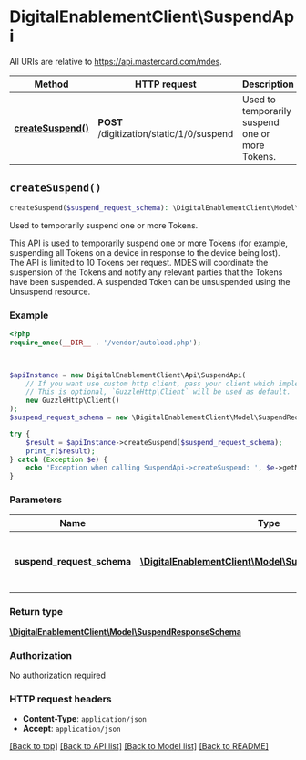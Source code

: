 # DigitalEnablementClient\SuspendApi

All URIs are relative to https://api.mastercard.com/mdes.

Method | HTTP request | Description
------------- | ------------- | -------------
[**createSuspend()**](SuspendApi.md#createSuspend) | **POST** /digitization/static/1/0/suspend | Used to temporarily suspend one or more Tokens.


## `createSuspend()`

```php
createSuspend($suspend_request_schema): \DigitalEnablementClient\Model\SuspendResponseSchema
```

Used to temporarily suspend one or more Tokens.

This API is used to temporarily suspend one or more Tokens (for example, suspending all Tokens on a device in response to the device being lost).  The API is limited to 10 Tokens per request. MDES will coordinate the suspension of the Tokens and notify any relevant parties that the Tokens have been suspended. A suspended Token can be unsuspended using the Unsuspend resource.

### Example

```php
<?php
require_once(__DIR__ . '/vendor/autoload.php');



$apiInstance = new DigitalEnablementClient\Api\SuspendApi(
    // If you want use custom http client, pass your client which implements `GuzzleHttp\ClientInterface`.
    // This is optional, `GuzzleHttp\Client` will be used as default.
    new GuzzleHttp\Client()
);
$suspend_request_schema = new \DigitalEnablementClient\Model\SuspendRequestSchema(); // \DigitalEnablementClient\Model\SuspendRequestSchema | Contains the details of the request message.

try {
    $result = $apiInstance->createSuspend($suspend_request_schema);
    print_r($result);
} catch (Exception $e) {
    echo 'Exception when calling SuspendApi->createSuspend: ', $e->getMessage(), PHP_EOL;
}
```

### Parameters

Name | Type | Description  | Notes
------------- | ------------- | ------------- | -------------
 **suspend_request_schema** | [**\DigitalEnablementClient\Model\SuspendRequestSchema**](../Model/SuspendRequestSchema.md)| Contains the details of the request message. | [optional]

### Return type

[**\DigitalEnablementClient\Model\SuspendResponseSchema**](../Model/SuspendResponseSchema.md)

### Authorization

No authorization required

### HTTP request headers

- **Content-Type**: `application/json`
- **Accept**: `application/json`

[[Back to top]](#) [[Back to API list]](../../README.md#endpoints)
[[Back to Model list]](../../README.md#models)
[[Back to README]](../../README.md)
